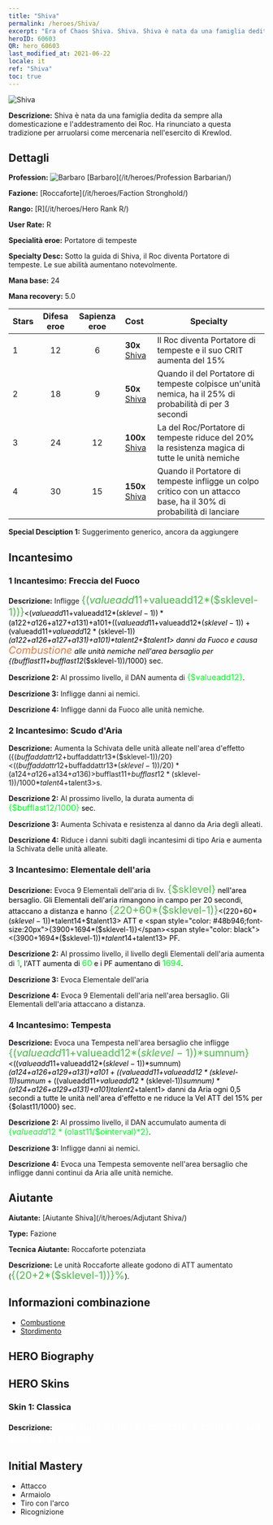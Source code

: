 ```yaml
---
title: "Shiva"
permalink: /heroes/Shiva/
excerpt: "Era of Chaos Shiva. Shiva. Shiva è nata da una famiglia dedita da sempre alla domesticazione e l'addestramento dei Roc. Ha rinunciato a questa tradizione per arruolarsi come mercenaria nell'esercito di Krewlod."
heroID: 60603
QR: hero_60603
last_modified_at: 2021-06-22
locale: it
ref: "Shiva"
toc: true
---
```

  ![Shiva](/images/h/h_Shiwa.jpg)

 **Descrizione:** Shiva è nata da una famiglia dedita da sempre alla domesticazione e l'addestramento dei Roc. Ha rinunciato a questa tradizione per arruolarsi come mercenaria nell'esercito di Krewlod.
## Dettagli
 **Profession:** ![Barbaro](/images/h/h_prof_7.png)  [Barbaro](/it/heroes/Profession Barbarian/)

 **Fazione:** [Roccaforte](/it/heroes/Faction Stronghold/)

 **Rango:** [R](/it/heroes/Hero Rank R/)

 **User Rate:** R

 **Specialità eroe:** Portatore di tempeste

 **Specialty Desc:** Sotto la guida di Shiva, il Roc diventa Portatore di tempeste. Le sue abilità aumentano notevolmente.

 **Mana base:** 24

 **Mana recovery:** 5.0


  | Stars | Difesa eroe | Sapienza eroe | Cost |     Specialty     |
  |---------|:---------------:|:---------------:|:--|--------------------|
  |    1    | 12 | 6 | **30x** [Shiva](/ItemsIT/her_376/) | Il Roc diventa Portatore di tempeste e il suo CRIT aumenta del 15% |
  |    2    | 18 | 9 | **50x** [Shiva](/ItemsIT/her_376/) | Quando il <Tuono> del Portatore di tempeste colpisce un'unità nemica, ha il 25% di probabilità di <stordirla> per 3 secondi |
  |    3    | 24 | 12 | **100x** [Shiva](/ItemsIT/her_376/) | La <Barriera ciclonica> del Roc/Portatore di tempeste riduce del 20% la resistenza magica di tutte le unità nemiche |
  |    4    | 30 | 15 | **150x** [Shiva](/ItemsIT/her_376/) | Quando il Portatore di tempeste infligge un colpo critico con un attacco base, ha il 30% di probabilità di lanciare <Tuono> |

 **Special Desciption 1:** Suggerimento generico, ancora da aggiungere

## Incantesimo
### 1 Incantesimo: Freccia del Fuoco
 **Descrizione:** Infligge <span style="color: #48b946;font-size:20px">{($valueadd11+$valueadd12*($sklevel-1))}</span><span style="color: black"><($valueadd11+$valueadd12*($sklevel-1))*($a122+$a126+$a127+$a131)+$a101+(($valueadd11+$valueadd12*($sklevel-1))+($valueadd11+$valueadd12*($sklevel-1))*($a122+$a126+$a127+$a131)+$a101)*$talent2+$talent1> danni da Fuoco e causa <span style="color: #e07c44;font-size:20px">Combustione</span><span style="color: black"> alle unità nemiche nell'area bersaglio per {($bufflast11+$bufflast12*($sklevel-1))/1000} sec.

 **Descrizione 2:** Al prossimo livello, il DAN aumenta di <span style="color: #00ff22;font-size:16px">{$valueadd12}</span><span style="color: black">.

 **Descrizione 3:** Infligge danni ai nemici.

 **Descrizione 4:** Infligge danni da Fuoco alle unità nemiche.

### 2 Incantesimo: Scudo d'Aria
 **Descrizione:** Aumenta la Schivata delle unità alleate nell'area d'effetto ({($buffaddattr12+$buffaddattr13*($sklevel-1))/20}<(($buffaddattr12+$buffaddattr13*($sklevel-1))/20)*($a124+$a126+$a134+$a136)>%) e le rende immuni ai danni degli incantesimi di tipo Aria per <span style="color: #48b946;font-size:20px">{($bufflast11+$bufflast12*($sklevel-1))/1000}</span><span style="color: black"><($bufflast11+$bufflast12*($sklevel-1))/1000*$talent4+$talent3>s.

 **Descrizione 2:** Al prossimo livello, la durata aumenta di <span style="color: #00ff22;font-size:16px">{$bufflast12/1000}</span><span style="color: black"> sec.

 **Descrizione 3:** Aumenta Schivata e resistenza al danno da Aria degli alleati.

 **Descrizione 4:** Riduce i danni subiti dagli incantesimi di tipo Aria e aumenta la Schivata delle unità alleate.

### 3 Incantesimo: Elementale dell'aria
 **Descrizione:** Evoca 9 Elementali dell'aria di liv. <span style="color: #48b946;font-size:20px">{$sklevel}</span><span style="color: black"> nell'area bersaglio. Gli Elementali dell'aria rimangono in campo per 20 secondi, attaccano a distanza e hanno <span style="color: #48b946;font-size:20px">{220+60*($sklevel-1)}</span><span style="color: black"><(220+60*($sklevel-1))*$talent14+$talent13> ATT e <span style="color: #48b946;font-size:20px">{3900+1694*($sklevel-1)}</span><span style="color: black"><(3900+1694*($sklevel-1))*$talent14+$talent13> PF.

 **Descrizione 2:** Al prossimo livello, il livello degli Elementali dell'aria aumenta di <span style="color: #00ff22;font-size:16px">1</span><span style="color: black">, l'ATT aumenta di <span style="color: #00ff22;font-size:16px">60</span><span style="color: black"> e i PF aumentano di <span style="color: #00ff22;font-size:16px">1694</span><span style="color: black">.

 **Descrizione 3:** Evoca Elementale dell'aria

 **Descrizione 4:** Evoca 9 Elementali dell'aria nell'area bersaglio. Gli Elementali dell'aria attaccano a distanza.

### 4 Incantesimo: Tempesta
 **Descrizione:** Evoca una Tempesta nell'area bersaglio che infligge <span style="color: #48b946;font-size:20px">{($valueadd11+$valueadd12*($sklevel-1))*$sumnum}</span><span style="color: black"><(($valueadd11+$valueadd12*($sklevel-1))*$sumnum)*($a124+$a126+$a129+$a131)+$a101+(($valueadd11+$valueadd12*($sklevel-1))*$sumnum+(($valueadd11+$valueadd12*($sklevel-1))*$sumnum)*($a124+$a126+$a129+$a131)+$a101)*$talent2+$talent1> danni da Aria ogni 0,5 secondi a tutte le unità nell'area d'effetto e ne riduce la Vel ATT del 15% per {$olast11/1000} sec.

 **Descrizione 2:** Al prossimo livello, il DAN accumulato aumenta di <span style="color: #00ff22;font-size:16px">{$valueadd12*($olast11/$ointerval)*2}</span><span style="color: black">.

 **Descrizione 3:** Infligge danni ai nemici.

 **Descrizione 4:** Evoca una Tempesta semovente nell'area bersaglio che infligge danni continui da Aria alle unità nemiche.


## Aiutante

 **Aiutante:**  [Aiutante Shiva](/it/heroes/Adjutant Shiva/) 

 **Type:**  Fazione 

 **Tecnica Aiutante:**  Roccaforte potenziata 

 **Descrizione:** Le unità Roccaforte alleate godono di ATT aumentato (<span style="color: #48b946;font-size:20px">{(20+2*($sklevel-1))}%</span><span style="color: black">).

## Informazioni combinazione

* [Combustione](/it/combination/Combustione/) 
* [Stordimento](/it/combination/Stordimento/) 

## HERO Biography

## HERO Skins
### Skin 1: **Classica**

 **Descrizione:** <span style="color: #ffffff;font-size:20px">Volo sulle ali della tempesta. Il cielo è il mio terreno di caccia! </span>



## Initial Mastery
   - Attacco
   - Armaiolo
   - Tiro con l'arco
   - Ricognizione
